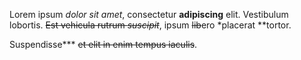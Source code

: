 

Lorem ipsum *dolor sit amet*, consectetur **adipiscing** elit.
Vestibulum lobortis. ~~Est vehicula rutrum *suscipit*~~, ipsum ~~lib~~ero *placerat **tortor.

Suspendisse*** ~~et elit in enim tempus iaculis~~.
